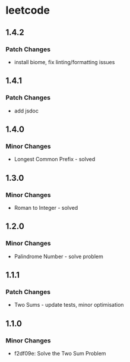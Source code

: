 # leetcode

## 1.4.2

### Patch Changes

- install biome, fix linting/formatting issues

## 1.4.1

### Patch Changes

- add jsdoc

## 1.4.0

### Minor Changes

- Longest Common Prefix - solved

## 1.3.0

### Minor Changes

- Roman to Integer - solved

## 1.2.0

### Minor Changes

- Palindrome Number - solve problem

## 1.1.1

### Patch Changes

- Two Sums - update tests, minor optimisation

## 1.1.0

### Minor Changes

- f2df09e: Solve the Two Sum Problem
